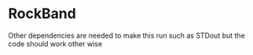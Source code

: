 # RockBand
Other dependencies are needed to make this run such as STDout but the code should work other wise
